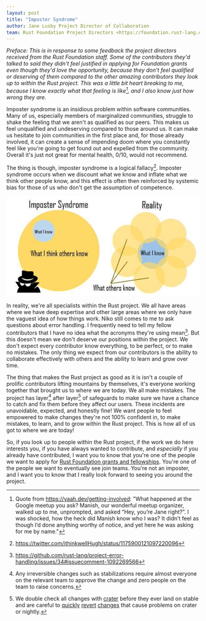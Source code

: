 ```yaml
---
layout: post
title: "Imposter Syndrome"
author: Jane Lusby Project Director of Collaboration
team: Rust Foundation Project Directors <https://foundation.rust-lang.org/about/>
---
```


*Preface: This is in response to some feedback the project directors received
from the Rust Foundation staff. Some of the contributors they'd talked to said
they didn't feel justified in applying for Foundation grants even though they'd
love the opportunity, because they don't feel qualified or deserving of them
compared to the other amazing contributors they look up to within the Rust
project. This was a little bit heart breaking to me, because I know exactly
what that feeling is like[^1], and I also know just how wrong they are.*

Imposter syndrome is an insidious problem within software communities. Many of
us, especially members of marginalized communities, struggle to shake the
feeling that we aren't as qualified as our peers. This makes us feel
unqualified and undeserving compared to those around us. It can make us
hesitate to join communities in the first place and, for those already
involved, it can create a sense of impending doom where you constantly feel
like you're going to get found out and expelled from the community. Overall
it's just not great for mental health, 0/10, would not recommend.

The thing is though, imposter syndrome is a logical fallacy[^2]. Imposter
syndrome occurs when we discount what we know and inflate what we think other
people know, and this effect is often then reinforced by systemic bias for
those of us who don't get the assumption of competence.

![picture of imposter syndrome, left side shows a large circle saying "What I think others know" and a small circle inside of it saying "What I know", right side shows the same small circle saying "What I know" surrounded by many other equally sized small circles labeled "What others know"](/static/images/2022-04-13-imposter-syndrome/imposter_syndrome.jpg)

In reality, we're all specialists within the Rust project. We all have areas
where we have deep expertise and other large areas where we only have the
vaguest idea of how things work. Niko still comes to me to ask questions about
error handling. I frequently need to tell my fellow contributors that I have no
idea what the acronyms they're using mean[^3]. But this doesn't mean we don't
deserve our positions within the project. We don't expect every contributor
know everything, to be perfect, or to make no mistakes. The only thing we
expect from our contributors is the ability to collaborate effectively with
others and the ability to learn and grow over time.

The thing that makes the Rust project as good as it is isn't a couple of
prolific contributors lifting mountains by themselves, it's everyone working
together that brought us to where we are today. We all make mistakes. The
project has layer[^4] after layer[^5] of safeguards to make sure we have a
chance to catch and fix them before they affect our users. These incidents are
unavoidable, expected, and honestly fine! We want people to feel empowered to
make changes they're not 100% confident in, to make mistakes, to learn, and to
grow within the Rust project. This is how all of us got to where we are today!

So, if you look up to people within the Rust project, if the work we do here
interests you, if you have always wanted to contribute, and _especially_ if you
already have contributed, I want you to know that you're one of the people we
want to apply for [Rust Foundation grants and
fellowships](https://foundation.rust-lang.org/grants/). You're one of the
people we want to eventually see join teams. You're not an imposter, and I want
you to know that I really look forward to seeing you around the project.

[^1]: Quote from https://yaah.dev/getting-involved: "What happened at the
  Google meetup you ask? Manish, our wonderful meetup organizer, walked up to
  me, unprompted, and asked “Hey, you’re Jane right?”. I was shocked, how the
  heck did Manish know who I was? It didn’t feel as though I’d done anything
  worthy of notice, and yet here he was asking for me by name."
[^2]: https://twitter.com/ithinkwellHugh/status/1175900121097220096
[^3]: https://github.com/rust-lang/project-error-handling/issues/34#issuecomment-1092269566
[^4]: Any irreversible changes such as stabilizations require almost everyone
  on the relevant team to approve the change and zero people on the team to
  raise concerns.
[^5]: We double check all changes with
  [crater](https://github.com/rust-lang/crater) before they ever land on stable
  and are careful to [quickly](https://github.com/rust-lang/rust/issues/88967)
  [revert](https://github.com/rust-lang/rust/issues/90904)
  [changes](https://github.com/rust-lang/rust/issues/82913) that cause problems
  on crater or nightly.
